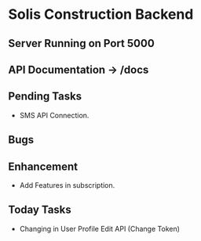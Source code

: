 # Solis Construction Backend

## Server Running on Port 5000
## API Documentation -> /docs

## Pending Tasks
 - SMS API Connection.

## Bugs

## Enhancement
 - Add Features in subscription.

## Today Tasks
 - Changing in User Profile Edit API (Change Token)